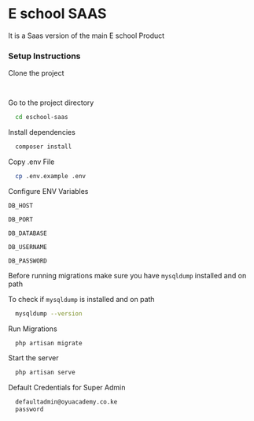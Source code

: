 # E school SAAS

It is a Saas version of the main E school Product

[//]: # "## Screenshots"
[//]: # "![App Screenshot](https://via.placeholder.com/468x300?text=App+Screenshot+Here)"

### Setup Instructions

Clone the project

```bash
  
```

Go to the project directory

```bash
  cd eschool-saas
```

Install dependencies

```bash
  composer install
```

Copy .env File

```bash
  cp .env.example .env
```

Configure ENV Variables

`DB_HOST`

`DB_PORT`

`DB_DATABASE`

`DB_USERNAME`

`DB_PASSWORD`

<!-- note before running migrations mysqldump must be installed and on path -->

Before running migrations make sure you have `mysqldump` installed and on path

To check if `mysqldump` is installed and on path

```bash
  mysqldump --version
```

Run Migrations

```bash
  php artisan migrate
```

Start the server

```bash
  php artisan serve
```

Default Credentials for Super Admin

```bash
  defaultadmin@oyuacademy.co.ke
  password
```
